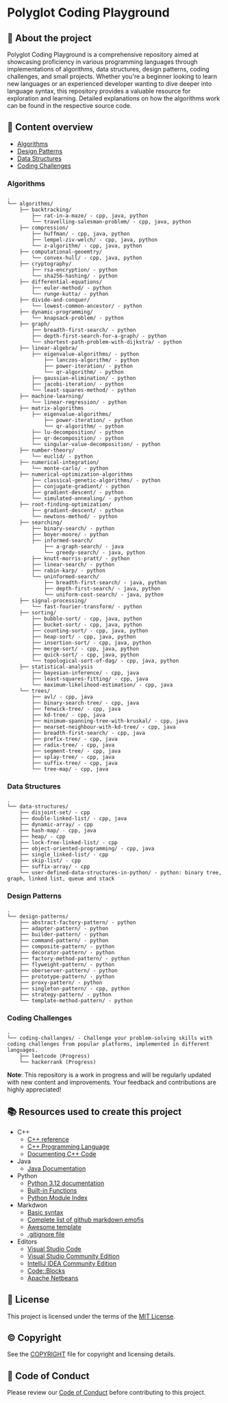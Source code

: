 # Polyglot Coding Playground

## :newspaper: About the project

Polyglot Coding Playground is a comprehensive repository aimed at showcasing proficiency in various programming languages through implementations of algorithms, data structures, design patterns, coding challenges, and small projects. Whether you're a beginner looking to learn new languages or an experienced developer wanting to dive deeper into language syntax, this repository provides a valuable resource for exploration and learning. Detailed explanations on how the algorithms work can be found in the respective source code.

## :notebook: Content overview

- [Algorithms](#algorithms)
- [Design Patterns](#design-patterns)
- [Data Structures](#data-structures)
- [Coding Challenges](#coding-challenges)

### Algorithms

    .
    └── algorithms/
        ├── backtracking/
            ├── rat-in-a-maze/ - cpp, java, python
            └── travelling-salesman-problem/ - cpp, java, python        
        ├── compression/
            ├── huffman/ - cpp, java, python
            ├── lempel-ziv-welch/ - cpp, java, python            
            └── z-algorithm/ - cpp, java, python          
        ├── computational-geoemtry/
            └── convex-hull/ - cpp, java, python
        ├── cryptography/
            ├── rsa-encryption/ - python
            └── sha256-hashing/ - python          
        ├── differential-equations/
            ├── euler-method/ - python
            └── runge-kutta/ - python          
        ├── divide-and-conquer/
            └── lowest-common-ancestor/ - python        
        ├── dynamic-programming/
            └── knapsack-problem/ - python
        ├── graph/
            ├── breadth-first-search/ - python
            ├── depth-first-search-for-a-graph/ - python            
            └── shortest-path-problem-with-dijkstra/ - python         
        ├── linear-algebra/
            ├── eigenvalue-algorithms/ - python
                ├── lanczos-algorithm/ - python
                ├── power-iteration/ - python            
                └── qr-algorithm/ - python                     
            ├── gaussian-elimination/ - python
            ├── jacobi-iteration/ - python            
            └── least-squares-method/ - python         
        ├── machine-learning/
            └── linear-regression/ - python
        ├── matrix-algorithms
            ├── eigenvalue-algorithms/
                ├── power-iteration/ - python
                └── qr-algorithm/ - python                 
            ├── lu-decomposition/ - python            
            ├── qr-decomposition/ - python
            └── singular-value-decomposition/ - python            
        ├── number-theory/
            └── euclid/ - python
        ├── numerical-integration/
            └── monte-carlo/ - python
        ├── numerical-optimization-algorithms
            ├── classical-genetic-algorithms/ - python
            ├── conjugate-gradient/ - python
            ├── gradient-descent/ - python
            └── simulated-annealing/ - python          
        ├── root-finding-optimization/
            ├── gradient-descent/ - python            
            └── newtons-method/ - python 
        ├── searching/
            ├── binary-search/ - python         
            ├── boyer-moore/ - python            
            ├── informed-search/
                ├── a-graph-search/ - java
                └── greedy-search/ - java, python
            ├── knutt-morris-pratt/ - python
            ├── linear-search/ - python
            ├── rabin-karp/ - python
            └── uninformed-search/
                ├── breadth-first-search/ - java, python
                ├── depth-first-search/ - java, python
                └── uniform-cost-search/ - java, python
        ├── signal-processing/
            └── fast-fourier-transform/ - python
        ├── sorting/
            ├── bubble-sort/ - cpp, java, python
            ├── bucket-sort/ - cpp, java, python
            ├── counting-sort/ - cpp, java, python
            ├── heap-sort/ - cpp, java, python
            ├── insertion-sort/ - cpp, java, python
            ├── merge-sort/ - cpp, java, python
            ├── quick-sort/ - cpp, java, python
            └── topological-sort-of-dag/ - cpp, java, python
        ├── statistical-analysis             
            ├── bayesian-inference/ - cpp, java
            ├── least-squares-fitting/ - cpp, java
            └── maximum-likelihood-estimation/ - cpp, java
        └── trees/
            ├── avl/ - cpp, java
            ├── binary-search-tree/ - cpp, java
            ├── fenwick-tree/ - cpp, java
            ├── kd-tree/ - cpp, java
            ├── minimum-spanning-tree-with-kruskal/ - cpp, java
            ├── nearset-neighbour-with-kd-tree/ - cpp, java
            ├── breadth-first-search/ - cpp, java
            ├── prefix-tree/ - cpp, java
            ├── radix-tree/ - cpp, java
            ├── segment-tree/ - cpp, java
            ├── splay-tree/ - cpp, java
            ├── suffix-tree/ - cpp, java
            └── tree-map/ - cpp, java

### Data Structures

    .
    └── data-structures/
        ├── disjoint-set/ - cpp
        ├── double-linked-list/ - cpp, java    
        ├── dynamic-array/ - cpp
        ├── hash-map/ - cpp, java
        ├── heap/ - cpp
        ├── lock-free-linked-list/ - cpp    
        ├── object-oriented-programming/ - cpp, java
        ├── single_linked-list/ - cpp           
        ├── skip-list/ - cpp
        ├── suffix-array/ - cpp
        └── user-defined-data-structures-in-python/ - python: binary tree, graph, linked list, queue and stack

### Design Patterns

    .
    └── design-patterns/
        ├── abstract-factory-pattern/ - python
        ├── adapter-pattern/ - python    
        ├── builder-pattern/ - python
        ├── command-pattern/ - python
        ├── composite-pattern/ - python
        ├── decorator-pattern/ - python    
        ├── factory-method-pattern/ - python
        ├── flyweight-pattern/ - python           
        ├── oberserver-pattern/ - python    
        ├── prototype-pattern/ - python
        ├── proxy-pattern/ - python    
        ├── singleton-pattern/ - cpp, python
        ├── strategy-pattern/ - python
        └── template-method-pattern/ - python

### Coding Challenges

    .
    └── coding-challanges/ - Challenge your problem-solving skills with coding challenges from popular platforms, implemented in different languages.
        ├── leetcode (Progress)
        └── hackerrank (Progress)

**Note**: This repository is a work in progress and will be regularly updated with new content and improvements. Your feedback and contributions are highly appreciated!

## :books: Resources used to create this project

* C++
  * [C++ reference](https://en.cppreference.com/w/)
  * [C++ Programming Language](https://devdocs.io/cpp/)
  * [Documenting C++ Code](https://developer.lsst.io/cpp/api-docs.html)
* Java
  * [Java Documentation](https://docs.oracle.com/en/java/)
* Python
  * [Python 3.12 documentation](https://docs.python.org/3/)
  * [Built-in Functions](https://docs.python.org/3/library/functions.html)
  * [Python Module Index](https://docs.python.org/3/py-modindex.html)
* Markdwon
  * [Basic syntax](https://www.markdownguide.org/basic-syntax/)
  * [Complete list of github markdown emofis](https://dev.to/nikolab/complete-list-of-github-markdown-emoji-markup-5aia)
  * [Awesome template](http://github.com/Human-Activity-Recognition/blob/main/README.md)
  * [.gitignore file](https://git-scm.com/docs/gitignore)
* Editors
  * [Visual Studio Code](https://code.visualstudio.com/)
  * [Visual Studio Community Edition](https://visualstudio.microsoft.com/de/vs/community/)
  * [IntelliJ IDEA Community Edition](https://www.jetbrains.com/idea/download/?section=windows)
  * [Code::Blocks](https://www.codeblocks.org/downloads/)
  * [Apache Netbeans](https://netbeans.apache.org/front/main/download/index.html)

## :bookmark: License

This project is licensed under the terms of the [MIT License](LICENSE).

## :copyright: Copyright

See the [COPYRIGHT](COPYRIGHT) file for copyright and licensing details.

## :straight_ruler: Code of Conduct

Please review our [Code of Conduct](CODE_OF_CONDUCT.md) before contributing to this project.
